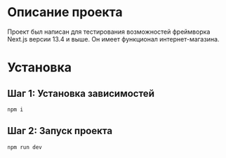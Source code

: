 # Описание проекта

Проект был написан для тестирования возможностей фреймворка Next.js версии 13.4 и выше.
Он имеет функционал интернет-магазина.

# Установка

## Шаг 1: Установка зависимостей

```
npm i
```

## Шаг 2: Запуск проекта

```
npm run dev
```
